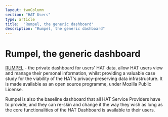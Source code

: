```yaml
---
layout: twoColumn
section: "HAT Users"
type: article
title:  "Rumpel, the generic dashboard"
description: "Rumpel, the generic dashboard"
---
```


# Rumpel, the generic dashboard
[RUMPEL](https://github.com/Hub-of-all-Things/Rumpel) - the private dashboard for users' HAT data, allow HAT users view and manage their personal information, whilst providing a valuable case study for the viability of the HAT's privacy-preserving data infrastructure. It is made available as an open source programme, under Mozilla Public License.

Rumpel is also the baseline dashboard that all HAT Service Providers have to provide, and they can re-skin and change it the way they wish as long as the core functionalities of the HAT Dashboard is available to their users.
